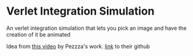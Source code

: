# Verlet Integration Simulation

An verlet integration simulation that lets you pick an image and have the creation of it be animated

Idea from [this video](https://www.youtube.com/watch?v=9IULfQH7E90&t) by Pezzza's work.
[link](https://github.com/johnBuffer) to their github
